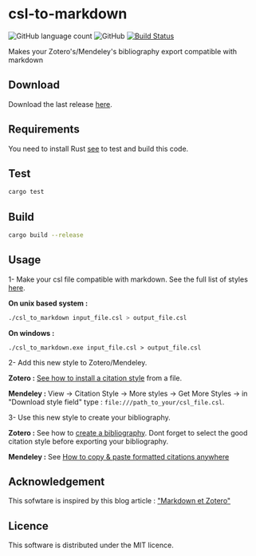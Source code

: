 # csl-to-markdown
![GitHub language count](https://img.shields.io/badge/language-rust-blue.svg) ![GitHub](https://img.shields.io/github/license/mashape/apistatus.svg) [![Build Status](https://travis-ci.com/Eonm/csl-to-markdown.svg?branch=master)](https://travis-ci.com/Eonm/csl-to-markdown) 

Makes your Zotero's/Mendeley's bibliography export compatible with markdown
## Download
Download the last release [here](https://github.com/Eonm/csl-to-markdown/releases/latest).

## Requirements
You need to install Rust [see](https://www.rust-lang.org/en-US/install.html) to test and build this code.

## Test

```bash
cargo test
```

## Build

```bash
cargo build --release
```

## Usage

1- Make your csl file compatible with markdown. See the full list of styles [here](https://www.zotero.org/styles).

**On unix based system :**
```bash
./csl_to_markdown input_file.csl > output_file.csl
```

**On windows :**
```dos
./csl_to_markdown.exe input_file.csl > output_file.csl
```

2- Add this new style to Zotero/Mendeley. 

**Zotero :** [See how to install a citation style](https://www.zotero.org/support/styles#alternative_installation_methods) from a file.

**Mendeley :** View → Citation Style → More styles → Get More Styles → in "Download style field" type : ```file:///path_to_your/csl_file.csl```.

3- Use this new style to create your bibliography.

**Zotero :** See how to [create a bibliography](https://www.zotero.org/support/creating_bibliographies). Dont forget to select the good citation style before exporting your bibliography.

**Mendeley :** See [How to copy & paste formatted citations anywhere](https://blog.mendeley.com/tag/copypaste/)

## Acknowledgement

This sofwtare is inspired by this blog article : ["Markdown et Zotero"](https://zotero.hypotheses.org/2258#autres_usages)

## Licence

This software is distributed under the MIT licence.
